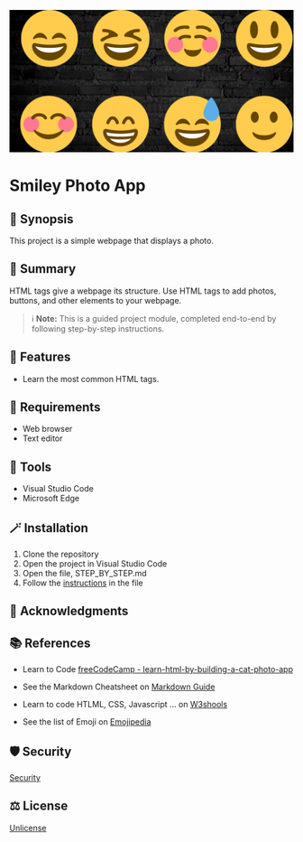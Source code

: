 ![Logo](banner.png)


#  Smiley Photo App

## 💭 Synopsis

This project is a simple webpage that displays a photo.

## 📝 Summary

HTML tags give a webpage its structure. 
Use HTML tags to add photos, buttons, and other elements to your webpage.

> ℹ️ **Note:** This is a guided project module, completed end-to-end by following step-by-step instructions. 

## 🧩 Features

- Learn the most common HTML tags.


## 🔧 Requirements

- Web browser
- Text editor

## 🧰 Tools

- Visual Studio Code
- Microsoft Edge

## 🪄 Installation

1. Clone the repository
2. Open the project in Visual Studio Code
3. Open the file, STEP_BY_STEP.md
4. Follow the [instructions](STEP_BY_STEP.md) in the file

## 🤝 Acknowledgments

## 📚 References

- Learn to Code [freeCodeCamp - learn-html-by-building-a-cat-photo-app ](https://www.freecodecamp.org/learn/2022/responsive-web-design/learn-html-by-building-a-cat-photo-app "From the Front-End Developer Roadmap")

- See the Markdown Cheatsheet on [Markdown Guide](www.markdownguide.org "Reference website about Markdown Language.")

- Learn to code HTLML, CSS, Javascript ... on [W3shools](www.w3schools.com "World's largest web developer site.")

- See the list of Emoji on [Emojipedia](http://www.emojipedia.org "Emoji reference site.") 


## 🛡️ Security
[Security](SECURITY)

## ⚖️ License

[Unlicense](LICENSE)
